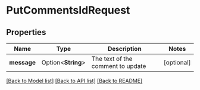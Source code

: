 # PutCommentsIdRequest

## Properties

Name | Type | Description | Notes
------------ | ------------- | ------------- | -------------
**message** | Option<**String**> | The text of the comment to update | [optional]

[[Back to Model list]](../README.md#documentation-for-models) [[Back to API list]](../README.md#documentation-for-api-endpoints) [[Back to README]](../README.md)


